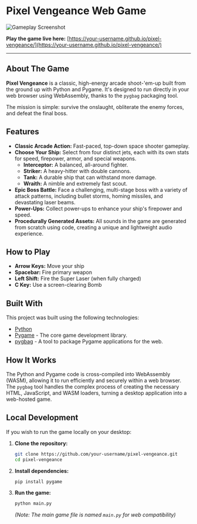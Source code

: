 # Pixel Vengeance Web Game

![Gameplay Screenshot](link_to_your_gameplay_screenshot.gif) 
<!-- TODO: Replace this with a link to a cool GIF of your game! -->

**Play the game live here:** [https://your-username.github.io/pixel-vengeance/](https://your-username.github.io/pixel-vengeance/)
<!-- TODO: Replace this with your actual live game URL! -->

---

## About The Game

**Pixel Vengeance** is a classic, high-energy arcade shoot-'em-up built from the ground up with Python and Pygame. It's designed to run directly in your web browser using WebAssembly, thanks to the `pygbag` packaging tool.

The mission is simple: survive the onslaught, obliterate the enemy forces, and defeat the final boss.

## Features

-   **Classic Arcade Action:** Fast-paced, top-down space shooter gameplay.
-   **Choose Your Ship:** Select from four distinct jets, each with its own stats for speed, firepower, armor, and special weapons.
    -   **Interceptor:** A balanced, all-around fighter.
    -   **Striker:** A heavy-hitter with double cannons.
    -   **Tank:** A durable ship that can withstand more damage.
    -   **Wraith:** A nimble and extremely fast scout.
-   **Epic Boss Battle:** Face a challenging, multi-stage boss with a variety of attack patterns, including bullet storms, homing missiles, and devastating laser beams.
-   **Power-Ups:** Collect power-ups to enhance your ship's firepower and speed.
-   **Procedurally Generated Assets:** All sounds in the game are generated from scratch using code, creating a unique and lightweight audio experience.

## How to Play

-   **Arrow Keys:** Move your ship
-   **Spacebar:** Fire primary weapon
-   **Left Shift:** Fire the Super Laser (when fully charged)
-   **C Key:** Use a screen-clearing Bomb

## Built With

This project was built using the following technologies:

-   [Python](https://www.python.org/)
-   [Pygame](https://www.pygame.org/) - The core game development library.
-   [pygbag](https://pypi.org/project/pygbag/) - A tool to package Pygame applications for the web.

## How It Works

The Python and Pygame code is cross-compiled into WebAssembly (WASM), allowing it to run efficiently and securely within a web browser. The `pygbag` tool handles the complex process of creating the necessary HTML, JavaScript, and WASM loaders, turning a desktop application into a web-hosted game.

## Local Development

If you wish to run the game locally on your desktop:

1.  **Clone the repository:**
    ```bash
    git clone https://github.com/your-username/pixel-vengeance.git
    cd pixel-vengeance
    ```
    <!-- TODO: Replace "your-username" and "pixel-vengeance" with your details -->

2.  **Install dependencies:**
    ```bash
    pip install pygame
    ```

3.  **Run the game:**
    ```bash
    python main.py
    ```
    *(Note: The main game file is named `main.py` for web compatibility)*
